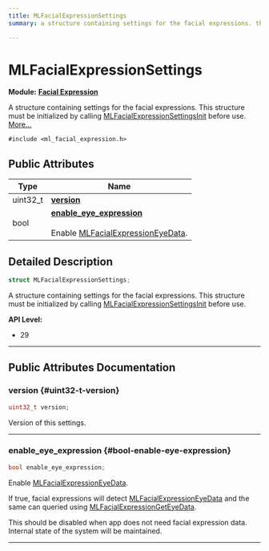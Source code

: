 ```yaml
---
title: MLFacialExpressionSettings
summary: a structure containing settings for the facial expressions. this structure must be initialized by calling mlfacialexpressionsettingsinit before use. 

---
```


# MLFacialExpressionSettings

**Module:** **[Facial Expression](/api-ref/api/Modules/group___facial_expression/group___facial_expression.md)**



A structure containing settings for the facial expressions. This structure must be initialized by calling [MLFacialExpressionSettingsInit](/api-ref/api/Modules/group___facial_expression/group___facial_expression.md#void-mlfacialexpressionsettingsinit) before use.  [More...](#detailed-description)


`#include <ml_facial_expression.h>`

## Public Attributes

| Type           | Name           |
| -------------- | -------------- |
| uint32_t | **[version](/api-ref/api/Modules/group___facial_expression/struct_m_l_facial_expression_settings.md#uint32-t-version)**  |
| bool | **[enable_eye_expression](/api-ref/api/Modules/group___facial_expression/struct_m_l_facial_expression_settings.md#bool-enable-eye-expression)** <br></br>Enable [MLFacialExpressionEyeData](/api-ref/api/Modules/group___facial_expression/struct_m_l_facial_expression_eye_data.md).  |

## Detailed Description

```cpp
struct MLFacialExpressionSettings;
```

A structure containing settings for the facial expressions. This structure must be initialized by calling [MLFacialExpressionSettingsInit](/api-ref/api/Modules/group___facial_expression/group___facial_expression.md#void-mlfacialexpressionsettingsinit) before use. 




**API Level:**
  * 29




-----------
## Public Attributes Documentation

### version {#uint32-t-version}

```cpp
uint32_t version;
```


Version of this settings. 





-----------

### enable_eye_expression {#bool-enable-eye-expression}

```cpp
bool enable_eye_expression;
```

Enable [MLFacialExpressionEyeData](/api-ref/api/Modules/group___facial_expression/struct_m_l_facial_expression_eye_data.md). 

If true, facial expressions will detect [MLFacialExpressionEyeData](/api-ref/api/Modules/group___facial_expression/struct_m_l_facial_expression_eye_data.md) and the same can queried using [MLFacialExpressionGetEyeData](/api-ref/api/Modules/group___facial_expression/group___facial_expression.md#mlresult-mlfacialexpressiongeteyedata).

This should be disabled when app does not need facial expression data. Internal state of the system will be maintained. 





-----------

